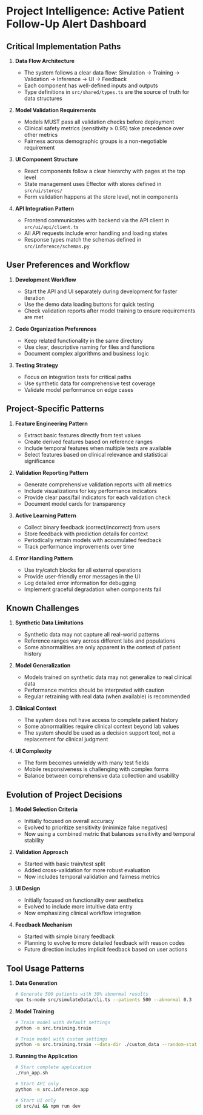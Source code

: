 # Project Intelligence: Active Patient Follow-Up Alert Dashboard

## Critical Implementation Paths

1. **Data Flow Architecture**
   - The system follows a clear data flow: Simulation → Training → Validation → Inference → UI → Feedback
   - Each component has well-defined inputs and outputs
   - Type definitions in `src/shared/types.ts` are the source of truth for data structures

2. **Model Validation Requirements**
   - Models MUST pass all validation checks before deployment
   - Clinical safety metrics (sensitivity ≥ 0.95) take precedence over other metrics
   - Fairness across demographic groups is a non-negotiable requirement

3. **UI Component Structure**
   - React components follow a clear hierarchy with pages at the top level
   - State management uses Effector with stores defined in `src/ui/stores/`
   - Form validation happens at the store level, not in components

4. **API Integration Pattern**
   - Frontend communicates with backend via the API client in `src/ui/api/client.ts`
   - All API requests include error handling and loading states
   - Response types match the schemas defined in `src/inference/schemas.py`

## User Preferences and Workflow

1. **Development Workflow**
   - Start the API and UI separately during development for faster iteration
   - Use the demo data loading buttons for quick testing
   - Check validation reports after model training to ensure requirements are met

2. **Code Organization Preferences**
   - Keep related functionality in the same directory
   - Use clear, descriptive naming for files and functions
   - Document complex algorithms and business logic

3. **Testing Strategy**
   - Focus on integration tests for critical paths
   - Use synthetic data for comprehensive test coverage
   - Validate model performance on edge cases

## Project-Specific Patterns

1. **Feature Engineering Pattern**
   - Extract basic features directly from test values
   - Create derived features based on reference ranges
   - Include temporal features when multiple tests are available
   - Select features based on clinical relevance and statistical significance

2. **Validation Reporting Pattern**
   - Generate comprehensive validation reports with all metrics
   - Include visualizations for key performance indicators
   - Provide clear pass/fail indicators for each validation check
   - Document model cards for transparency

3. **Active Learning Pattern**
   - Collect binary feedback (correct/incorrect) from users
   - Store feedback with prediction details for context
   - Periodically retrain models with accumulated feedback
   - Track performance improvements over time

4. **Error Handling Pattern**
   - Use try/catch blocks for all external operations
   - Provide user-friendly error messages in the UI
   - Log detailed error information for debugging
   - Implement graceful degradation when components fail

## Known Challenges

1. **Synthetic Data Limitations**
   - Synthetic data may not capture all real-world patterns
   - Reference ranges vary across different labs and populations
   - Some abnormalities are only apparent in the context of patient history

2. **Model Generalization**
   - Models trained on synthetic data may not generalize to real clinical data
   - Performance metrics should be interpreted with caution
   - Regular retraining with real data (when available) is recommended

3. **Clinical Context**
   - The system does not have access to complete patient history
   - Some abnormalities require clinical context beyond lab values
   - The system should be used as a decision support tool, not a replacement for clinical judgment

4. **UI Complexity**
   - The form becomes unwieldy with many test fields
   - Mobile responsiveness is challenging with complex forms
   - Balance between comprehensive data collection and usability

## Evolution of Project Decisions

1. **Model Selection Criteria**
   - Initially focused on overall accuracy
   - Evolved to prioritize sensitivity (minimize false negatives)
   - Now using a combined metric that balances sensitivity and temporal stability

2. **Validation Approach**
   - Started with basic train/test split
   - Added cross-validation for more robust evaluation
   - Now includes temporal validation and fairness metrics

3. **UI Design**
   - Initially focused on functionality over aesthetics
   - Evolved to include more intuitive data entry
   - Now emphasizing clinical workflow integration

4. **Feedback Mechanism**
   - Started with simple binary feedback
   - Planning to evolve to more detailed feedback with reason codes
   - Future direction includes implicit feedback based on user actions

## Tool Usage Patterns

1. **Data Generation**
   ```bash
   # Generate 500 patients with 30% abnormal results
   npx ts-node src/simulateData/cli.ts --patients 500 --abnormal 0.3
   ```

2. **Model Training**
   ```bash
   # Train model with default settings
   python -m src.training.train
   
   # Train model with custom settings
   python -m src.training.train --data-dir ./custom_data --random-state 123
   ```

3. **Running the Application**
   ```bash
   # Start complete application
   ./run_app.sh
   
   # Start API only
   python -m src.inference.app
   
   # Start UI only
   cd src/ui && npm run dev